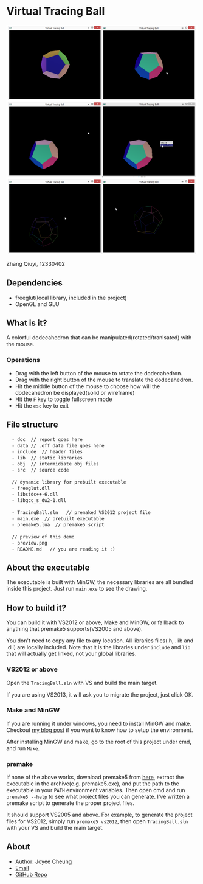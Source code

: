 # Virtual Tracing Ball

![](preview.png)

Zhang Qiuyi, 12330402

## Dependencies
* freeglut(local library, included in the project)
* OpenGL and GLU

## What is it?
A colorful dodecahedron that can be manipulated(rotated/tranlsated) with the mouse.



### Operations
* Drag with the left button of the mouse to rotate the dodecahedron.
* Drag with the right button of the mouse to translate the dodecahedron.
* Hit the middle button of the mouse to choose how will the dodecahedron be displayed(solid or wireframe)
* Hit the `F` key to toggle fullscreen mode
* Hit the `esc` key to exit

## File structure

```
  - doc  // report goes here
  - data // .off data file goes here
  - include  // header files
  - lib  // static libraries
  - obj  // intermidiate obj files
  - src  // source code

  // dynamic library for prebuilt executable
  - freeglut.dll
  - libstdc++-6.dll
  - libgcc_s_dw2-1.dll

  - TracingBall.sln   // premaked VS2012 project file
  - main.exe  // prebuilt executable
  - premake5.lua  // premake5 script

  // preview of this demo
  - preview.png
  - README.md   // you are reading it :)

```

## About the executable

The executable is built with MinGW, the necessary libraries are all bundled inside this project. Just run `main.exe` to see the drawing.

## How to build it?

You can build it with VS2012 or above, Make and MinGW, or fallback to anything that premake5 supports(VS2005 and above).

You don't need to copy any file to any location. All libraries files(.h, .lib and .dll) are locally included. Note that it is the libraries under `include` and `lib` that will actually get linked, not your global libraries.

### VS2012 or above

Open the `TracingBall.sln` with VS and build the main target.

If you are using VS2013, it will ask you to migrate the project, just click OK.

### Make and MinGW

If you are running it under windows, you need to install MinGW and make. Checkout [my blog post](http://www.cnblogs.com/joyeecheung/p/4310487.html) if you want to know how to setup the environment.

After installing MinGW and make, go to the root of this project under cmd, and run `Make`. 

### premake

If none of the above works, download premake5 from [here](https://premake.github.io/download.html#v5), extract the executable in the archive(e.g. premake5.exe), and put the path to the executable in your `PATH` environment variables. Then open cmd and run `premake5 --help` to see what project files you can generate. I've written a premake script to generate the proper project files.

It should support VS2005 and above. For example, to generate the project files for VS2012, simply run `premake5 vs2012`, then open `TracingBall.sln` with your VS and build the main target.

## About

* Author: Joyee Cheung
* [Email](mailto://joyeec9h3@gmail.com)
* [GitHub Repo](https://github.com/joyeecheung/SE-342-Computer-Graphics/tree/master/hw4)
